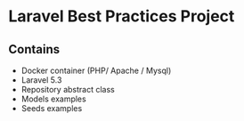 # Laravel Best Practices Project

## Contains

* Docker container (PHP/ Apache / Mysql)
* Laravel 5.3
* Repository abstract class
* Models examples
* Seeds examples

